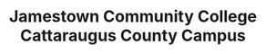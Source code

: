 ---
layout: repo
title: "Jamestown Community College Cattaraugus County Campus"
id: 22104
permalink: repos/22104/
---